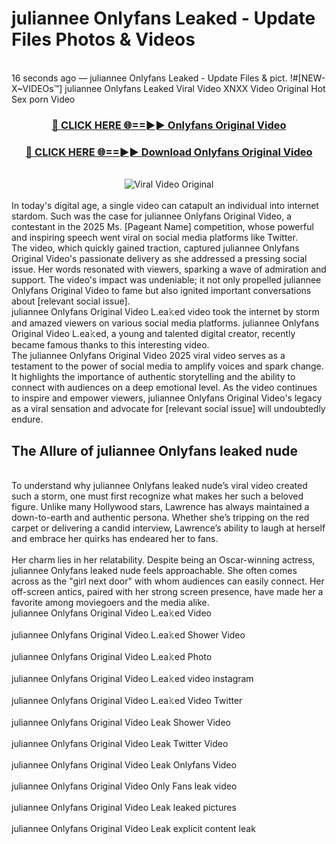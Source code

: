 # juliannee Onlyfans Leaked - Update Files Photos & Videos 
<br>
16 seconds ago — juliannee Onlyfans Leaked - Update Files & pict. !#[NEW-X~VIDEOs™] juliannee Onlyfans Leaked Viral Video XNXX Video Original Hot Sex porn Video
<br>
<div align="center">
<h3><a href="http://freeplayer.one?title=juliannee&ref=25OR" rel="nofollow">🔴 CLICK HERE 🌐==►► Onlyfans Original Video</a></h3>
<h3><a href="http://freeplayer.one?title=juliannee&ref=25OR" rel="nofollow">🔴 CLICK HERE 🌐==►► Download Onlyfans Original Video</a></h3>
<br>
<a href="http://freeplayer.one?title=juliannee&ref=25OR" rel="nofollow" data-target="animated-image.originalLink"><img src="https://i.ibb.co.com/xMMVF88/686577567.gif" alt="Viral Video Original" style="max-width: 100%; display: inline-block;" data-target="animated-image.originalImage"></a>
</div>
<br>
In today's digital age, a single video can catapult an individual into internet stardom. Such was the case for juliannee Onlyfans Original Video, a contestant in the 2025 Ms. [Pageant Name] competition, whose powerful and inspiring speech went viral on social media platforms like Twitter.
<br>
The video, which quickly gained traction, captured juliannee Onlyfans Original Video's passionate delivery as she addressed a pressing social issue. Her words resonated with viewers, sparking a wave of admiration and support. The video's impact was undeniable; it not only propelled juliannee Onlyfans Original Video to fame but also ignited important conversations about [relevant social issue].
<br>
juliannee Onlyfans Original Video L.ea𝚔ed video took the internet by storm and amazed viewers on various social media platforms. juliannee Onlyfans Original Video L.ea𝚔ed, a young and talented digital creator, recently became famous thanks to this interesting video.
<br>
The juliannee Onlyfans Original Video 2025 viral video serves as a testament to the power of social media to amplify voices and spark change. It highlights the importance of authentic storytelling and the ability to connect with audiences on a deep emotional level. As the video continues to inspire and empower viewers, juliannee Onlyfans Original Video's legacy as a viral sensation and advocate for [relevant social issue] will undoubtedly endure.
<br>
<h2>The Allure of juliannee Onlyfans leaked nude</h2>
<br>
To understand why juliannee Onlyfans leaked nude’s viral video created such a storm, one must first recognize what makes her such a beloved figure. Unlike many Hollywood stars, Lawrence has always maintained a down-to-earth and authentic persona. Whether she’s tripping on the red carpet or delivering a candid interview, Lawrence’s ability to laugh at herself and embrace her quirks has endeared her to fans.
<br><br>
Her charm lies in her relatability. Despite being an Oscar-winning actress, juliannee Onlyfans leaked nude feels approachable. She often comes across as the "girl next door" with whom audiences can easily connect. Her off-screen antics, paired with her strong screen presence, have made her a favorite among moviegoers and the media alike.
<br>
juliannee Onlyfans Original Video L.ea𝚔ed Video
<br><br>
juliannee Onlyfans Original Video L.ea𝚔ed Shower Video
<br><br>
juliannee Onlyfans Original Video L.ea𝚔ed Photo
<br><br>
juliannee Onlyfans Original Video L.ea𝚔ed video instagram
<br><br>
juliannee Onlyfans Original Video L.ea𝚔ed Video Twitter
<br><br>
juliannee Onlyfans Original Video Leak Shower Video
<br><br>
juliannee Onlyfans Original Video Leak Twitter Video
<br><br>
juliannee Onlyfans Original Video Leak Onlyfans Video
<br><br>
juliannee Onlyfans Original Video Only Fans leak video
<br><br>
juliannee Onlyfans Original Video Leak leaked pictures
<br><br>
juliannee Onlyfans Original Video Leak explicit content leak